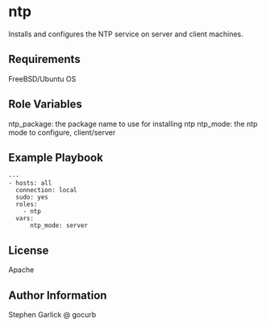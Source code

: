 ntp
=========

Installs and configures the NTP service on server and client machines.

Requirements
------------
FreeBSD/Ubuntu OS

Role Variables
--------------

ntp_package: the package name to use for installing ntp
ntp_mode: the ntp mode to configure, client/server

Example Playbook
----------------
```
---
- hosts: all
  connection: local
  sudo: yes
  roles:
    - ntp
  vars:
      ntp_mode: server
```

License
-------

Apache

Author Information
------------------

Stephen Garlick @ gocurb
